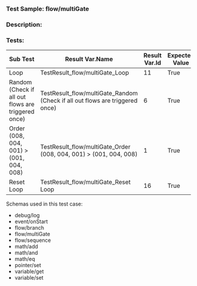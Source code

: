 ### **Test Sample:** flow/multiGate
### **Description:** 

### Tests:
| Sub Test | Result Var.Name | Result Var.Id | Expected Value
| ----------- | ----------- | ----------- |----------- |
| Loop | TestResult_flow/multiGate_Loop | 11 | True
| Random (Check if all out flows are triggered once) | TestResult_flow/multiGate_Random (Check if all out flows are triggered once) | 6 | True
| Order (008, 004, 001) > (001, 004, 008) | TestResult_flow/multiGate_Order (008, 004, 001) > (001, 004, 008) | 1 | True
| Reset Loop | TestResult_flow/multiGate_Reset Loop | 16 | True

Schemas used in this test case:
- debug/log
- event/onStart
- flow/branch
- flow/multiGate
- flow/sequence
- math/add
- math/and
- math/eq
- pointer/set
- variable/get
- variable/set
